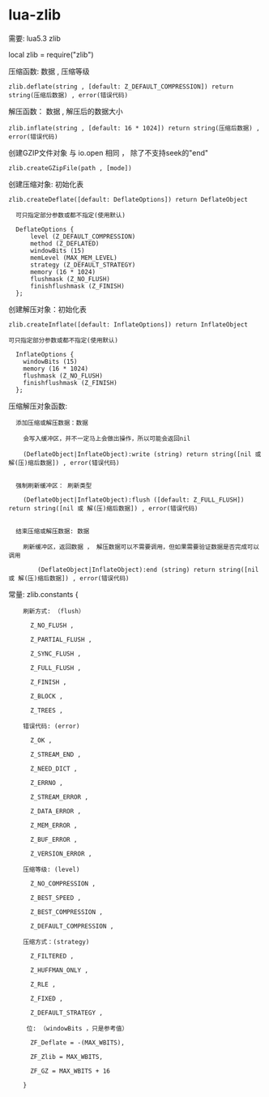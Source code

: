 # lua-zlib

需要:
  lua5.3
  zlib

local zlib = require("zlib")

压缩函数: 数据 , 压缩等级

	zlib.deflate(string , [default: Z_DEFAULT_COMPRESSION]) return string(压缩后数据) , error(错误代码)

解压函数： 数据 , 解压后的数据大小

	zlib.inflate(string , [default: 16 * 1024]) return string(压缩后数据) , error(错误代码)

创建GZIP文件对象 与 io.open 相同 ， 除了不支持seek的"end"

	zlib.createGZipFile(path , [mode])

创建压缩对象: 初始化表

	zlib.createDeflate([default: DeflateOptions]) return DeflateObject

	  可只指定部分参数或都不指定(使用默认)
  
	  DeflateOptions {
	      level (Z_DEFAULT_COMPRESSION)
	      method (Z_DEFLATED)
	      windowBits (15)
	      memLevel (MAX_MEM_LEVEL)
	      strategy (Z_DEFAULT_STRATEGY)
	      memory (16 * 1024)
	      flushmask (Z_NO_FLUSH)
	      finishflushmask (Z_FINISH)
	  };

创建解压对象：初始化表

	zlib.createInflate([default: InflateOptions]) return InflateObject

  	可只指定部分参数或都不指定(使用默认)
  
	  InflateOptions {
	    windowBits (15)
	    memory (16 * 1024)
	    flushmask (Z_NO_FLUSH)
	    finishflushmask (Z_FINISH)
	  };


压缩解压对象函数:

	  添加压缩或解压数据：数据

		会写入缓冲区，并不一定马上会做出操作，所以可能会返回nil

		(DeflateObject|InflateObject):write (string) return string([nil 或 解(压)缩后数据]) , error(错误代码)


	  强制刷新缓冲区： 刷新类型

		(DeflateObject|InflateObject):flush ([default: Z_FULL_FLUSH])  return string([nil 或 解(压)缩后数据]) , error(错误代码)


	  结束压缩或解压数据: 数据

		刷新缓冲区，返回数据 ， 解压数据可以不需要调用，但如果需要验证数据是否完成可以调用

			(DeflateObject|InflateObject):end (string) return string([nil 或 解(压)缩后数据]) , error(错误代码)

常量:
		zlib.constants {

		刷新方式: （flush）

		  Z_NO_FLUSH ,

		  Z_PARTIAL_FLUSH ,

		  Z_SYNC_FLUSH ,

		  Z_FULL_FLUSH ,

		  Z_FINISH ,

		  Z_BLOCK ,

		  Z_TREES ,

		错误代码: (error)

		  Z_OK ,

		  Z_STREAM_END ,

		  Z_NEED_DICT ,

		  Z_ERRNO ,

		  Z_STREAM_ERROR ,

		  Z_DATA_ERROR ,

		  Z_MEM_ERROR ,

		  Z_BUF_ERROR ,

		  Z_VERSION_ERROR ,

		压缩等级: (level)

		  Z_NO_COMPRESSION ,

		  Z_BEST_SPEED ,

		  Z_BEST_COMPRESSION ,

		  Z_DEFAULT_COMPRESSION ,

		压缩方式：(strategy)

		  Z_FILTERED ,

		  Z_HUFFMAN_ONLY ,

		  Z_RLE ,

		  Z_FIXED ,

		  Z_DEFAULT_STRATEGY ,

		 位: （windowBits ，只是参考值）

		  ZF_Deflate = -(MAX_WBITS),

		  ZF_Zlib = MAX_WBITS,

		  ZF_GZ = MAX_WBITS + 16

		}
